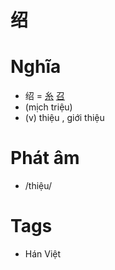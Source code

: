 # 绍

# Nghĩa
* 绍 = [糸](糸.md) [召](召.md)
* (mịch triệu)
* (v) thiệu , giới thiệu

# Phát âm
* /thiệu/

# Tags
* Hán Việt


